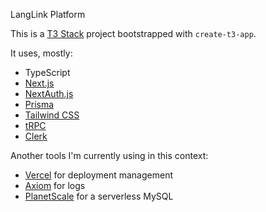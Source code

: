 LangLink Platform

This is a [T3 Stack](https://create.t3.gg/) project bootstrapped with `create-t3-app`.

It uses, mostly:
- TypeScript
- [Next.js](https://nextjs.org)
- [NextAuth.js](https://next-auth.js.org)
- [Prisma](https://prisma.io)
- [Tailwind CSS](https://tailwindcss.com)
- [tRPC](https://trpc.io)
- [Clerk](https://clerk.dev/)

Another tools I'm currently using in this context: 
- [Vercel](https://vercel.com/) for deployment management
- [Axiom](https://app.axiom.co/) for logs
- [PlanetScale](https://app.planetscale.com/) for a serverless MySQL
